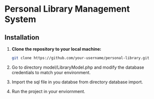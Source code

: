 # Personal Library Management System

## Installation

1. **Clone the repository to your local machine:**

   ```bash
   git clone https://github.com/your-username/personal-library.git

2. Go to directory model/LibraryModel.php and modify the database credentials to match your environment.

3. Import the sql file in you databse from directory database import.

4. Run the project in your enviornment.
